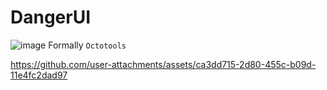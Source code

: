 # DangerUI
![image](https://github.com/user-attachments/assets/1fd98563-bbe6-4c79-9394-98cae43456f9)
Formally `Octotools`



https://github.com/user-attachments/assets/ca3dd715-2d80-455c-b09d-11e4fc2dad97


